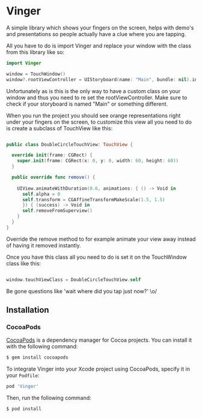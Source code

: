 # Vinger
A simple library which shows your fingers on the screen, helps with demo's and presentations so people actually have a clue where you are tapping.

All you have to do is import Vinger and replace your window with the class from this library like so:

```swift
import Vinger

window = TouchWindow()
window?.rootViewController = UIStoryboard(name: "Main", bundle: nil).instantiateInitialViewController()
```

Unfortunately as is this is the only way to have a custom class on your window and thus you need to re set the rootViewController. Make sure to check if your storyboard is named "Main" or something different.

When you run the project you should see orange representations right under your fingers on the screen, to customize this view all you need to do is create a subclass of TouchView like this:

```swift

public class DoubleCircleTouchView: TouchView {

  override init(frame: CGRect) {
    super.init(frame: CGRect(x: 0, y: 0, width: 60, height: 60))
  }

  public override func remove() {
    
    UIView.animateWithDuration(0.6, animations: { () -> Void in
      self.alpha = 0
      self.transform = CGAffineTransformMakeScale(1.5, 1.5)
      }) { (success) -> Void in
      self.removeFromSuperview()
    }
  }
}
```

Override the remove method to for example animate your view away instead of having it removed instantly.

Once you have this class all you need to do is set it on the TouchWindow class like this:

```swift

window.touchViewClass = DoubleCircleTouchView.self

```

Be gone questions like 'wait where did you tap just now?' \o/



Installation
------------

### CocoaPods

[CocoaPods](http://cocoapods.org) is a dependency manager for Cocoa projects.
You can install it with the following command:

```bash
$ gem install cocoapods
```

To integrate Vinger into your Xcode project using CocoaPods, specify it in your `Podfile`:

```ruby
pod 'Vinger'
```

Then, run the following command:

```bash
$ pod install
```
